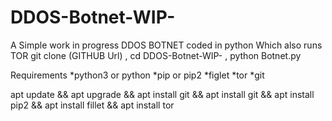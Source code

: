 # DDOS-Botnet-WIP-
A Simple work in progress DDOS BOTNET coded in python Which also runs TOR
git clone (GITHUB Url) , cd DDOS-Botnet-WIP- , python Botnet.py

Requirements *python3 or python *pip or pip2 *figlet *tor *git

apt update && apt upgrade && apt install git && apt install git && apt install pip2 && apt install fillet && apt install tor
